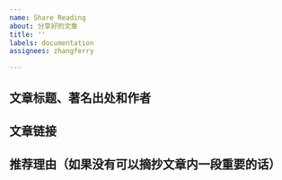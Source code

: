 ```yaml
---
name: Share Reading
about: 分享好的文章
title: ''
labels: documentation
assignees: zhangferry

---
```


## 文章标题、著名出处和作者

## 文章链接

## 推荐理由（如果没有可以摘抄文章内一段重要的话）
